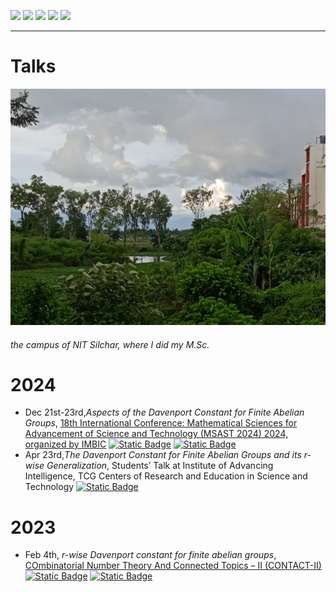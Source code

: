 [![](https://img.shields.io/badge/Home-red?style=for-the-badge)](https://anamitro.github.io/)
[![](https://img.shields.io/badge/Research-red?style=for-the-badge)](https://anamitro.github.io/research.html)
[![](https://img.shields.io/badge/Talks-yellow?style=for-the-badge)](https://anamitro.github.io/talks.html)
[![](https://img.shields.io/badge/Teaching-red?style=for-the-badge)](https://anamitro.github.io/teaching.html)
[![](https://img.shields.io/badge/Other_stuff-red?style=for-the-badge)](https://anamitro.github.io/hobbies.html)

_____

# Talks

<img src="pictures/nits.jpg" alt="drawing" width="600"/>

###### the campus of NIT Silchar, where I did my M.Sc.

# 2024

- Dec 21st-23rd,*Aspects of the Davenport Constant for Finite Abelian Groups*, [18th International Conference: Mathematical Sciences for Advancement of Science and Technology (MSAST 2024) 2024, organized by IMBIC](https://imbicorg.blogspot.com/) [![Static Badge](https://img.shields.io/badge/Handout-blue)](files/anamitro_msast24.pdf) [![Static Badge](https://img.shields.io/badge/Proceedings_PDF-9cf)](https://imbicorg.blogspot.com/p/previous-proceedings.html?m=1)
- Apr 23rd,*The Davenport Constant for Finite Abelian Groups and its r-wise Generalization*, Students’ Talk at Institute of Advancing Intelligence, TCG Centers of Research and Education in Science and Technology [![Static Badge](https://img.shields.io/badge/Handout-blue)](https://drive.google.com/drive/folders/1lSA4Ks96U_oxGnnNwPm0B6d2ISyrXYmf?usp=drive_link)


# 2023

- Feb 4th, *r-wise Davenport constant for finite abelian groups*, [COmbinatorial Number Theory And Connected Topics – II (CONTACT-II)](https://sites.google.com/view/contact-ii/home) [![Static Badge](https://img.shields.io/badge/Abstract-9cf)](https://drive.google.com/file/d/1OtAvMfGG2xg6Gr6-2gKDHkJ6REjTZkg2/view) [![Static Badge](https://img.shields.io/badge/Handout-blue)](https://drive.google.com/file/d/11k1bXrPQqw_AAf8s9JweYXBvNs6qcWL3/view?pli=1)
